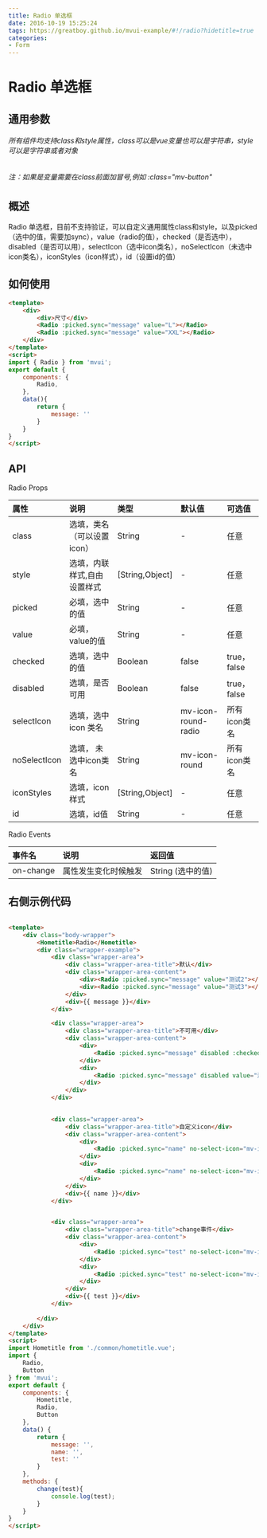 ```yaml
---
title: Radio 单选框
date: 2016-10-19 15:25:24
tags: https://greatboy.github.io/mvui-example/#!/radio?hidetitle=true
categories:
- Form
---
```



# Radio 单选框

## 通用参数
###### 所有组件均支持class和style属性，class可以是vue变量也可以是字符串，style可以是字符串或者对象
###### 注：如果是变量需要在class前面加冒号,例如 :class="mv-button"


## 概述
Radio 单选框，目前不支持验证，可以自定义通用属性class和style，以及picked（选中的值，需要加sync），value（radio的值），checked（是否选中），disabled（是否可以用），selectIcon（选中icon类名），noSelectIcon（未选中icon类名），iconStyles（icon样式），id（设置id的值）

            

## 如何使用

``` html
<template>
    <div>
        <div>尺寸</div>
        <Radio :picked.sync="message" value="L"></Radio>
        <Radio :picked.sync="message" value="XXL"></Radio>
    </div>
</template>
<script>
import { Radio } from 'mvui';
export default {
    components: {
        Radio,
    },
    data(){
        return {
            message: ''
        }
    }
} 
</script>
```




## API

Radio Props

|     属性       | 说明                       |        类型       |    默认值       |    可选值             |
| :------------- |:-------------------------- | :----------------  | :------------|    :-----------------|
|    class      | 选填，类名（可以设置icon）    |    String          |      -       |     任意              |
|    style      | 选填，内联样式,自由设置样式    |   [String,Object] |      -        |     任意              |
|    picked      | 必填，选中的值               |    String          |       -       |       任意           |
|    value       | 必填，value的值            |    String          |      -         |  任意                |
|   checked      | 选填，选中的值             |    Boolean          |      false    |    true，false        |
|    disabled    | 选填，是否可用             |   Boolean           |     false      |true，false|
|    selectIcon  | 选填，选中icon 类名        |   String            |  mv-icon-round-radio |   所有icon类名   |
|    noSelectIcon| 选填， 未选中icon类名      |   String            | mv-icon-round |  所有icon类名  |
|    iconStyles  | 选填，icon样式            |   [String,Object]    |     -        |   任意         |
|    id          | 选填，id值                |   String           |     -     |   任意         |


Radio Events

|     事件名      | 说明                       |        返回值       | 
| :------------- |:-------------------------- | :----------------  |
|    on-change    |    属性发生变化时候触发     |        String (选中的值)         |



## 右侧示例代码


``` html

<template>
    <div class="body-wrapper">
        <Hometitle>Radio</Hometitle>
        <div class="wrapper-example">
            <div class="wrapper-area">
                <div class="wrapper-area-title">默认</div>
                <div class="wrapper-area-content">
                    <div><Radio :picked.sync="message" value="测试2"></Radio></div>
                    <div><Radio :picked.sync="message" value="测试3"></Radio></div>
                </div>
                <div>{{ message }}</div>
            </div>

            <div class="wrapper-area">
                <div class="wrapper-area-title">不可用</div>
                <div class="wrapper-area-content">
                    <div>
                        <Radio :picked.sync="message" disabled :checked="true" value="测试1"></Radio>
                    </div>
                    <div>
                        <Radio :picked.sync="message" disabled value="测试1"></Radio>
                    </div>
                </div>
            </div>

            
            <div class="wrapper-area">
                <div class="wrapper-area-title">自定义icon</div>
                <div class="wrapper-area-content">
                    <div>
                        <Radio :picked.sync="name" no-select-icon="mv-icon-round-add" select-icon="mv-icon-round-add-fill"  :checked="true" value="测试2"></Radio>
                    </div>
                    <div>
                        <Radio :picked.sync="name" no-select-icon="mv-icon-round-add" select-icon="mv-icon-round-add-fill" value="测试4"></Radio>
                    </div>
                </div>
                <div>{{ name }}</div>
            </div>


            <div class="wrapper-area">
                <div class="wrapper-area-title">change事件</div>
                <div class="wrapper-area-content">
                    <div>
                        <Radio :picked.sync="test" no-select-icon="mv-icon-round-add" select-icon="mv-icon-round-add-fill"  :checked="true" value="测试8" @on-change="change"></Radio>
                    </div>
                    <div>
                        <Radio :picked.sync="test" no-select-icon="mv-icon-round-add" select-icon="mv-icon-round-add-fill" value="测试6" @on-change="change"></Radio>
                    </div>
                </div>
                <div>{{ test }}</div>
            </div>
    
        </div>
    </div>
</template>
<script>
import Hometitle from './common/hometitle.vue';
import {
    Radio,
    Button
} from 'mvui';
export default {
    components: {
        Hometitle,
        Radio,
        Button
    },
    data() {
        return {
            message: '',
            name: '',
            test: ''
        }
    },
    methods: {
        change(test){
            console.log(test);
        }
    }
}
</script>

```
























